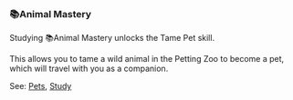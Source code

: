 ### 📚Animal Mastery
Studying 📚Animal Mastery unlocks the Tame Pet skill.

This allows you to tame a wild animal in the Petting Zoo to become a pet, which will travel with you as a
  companion.

See: [Pets](/docs/locations/petting_zoo/pets.md), [Study](/docs/locations/trade_school/study.md)


